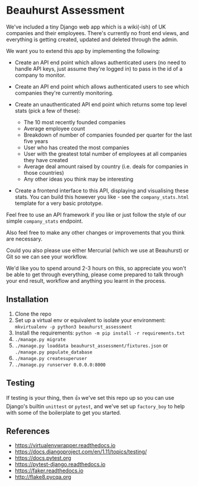 # Beauhurst Assessment

We've included a tiny Django web app which is a wiki(-ish) of UK companies and their employees. There's currently no front end views, and everything is getting created, updated and deleted through the admin.

We want you to extend this app by implementing the following:

- Create an API end point which allows authenticated users (no need to handle API keys, just assume they're logged in) to pass in the id of a company to monitor.
- Create an API end point which allows authenticated users to see which companies they're currently monitoring.
- Create an unauthenticated API end point which returns some top level stats (pick a few of these):

    * The 10 most recently founded companies
    * Average employee count
    * Breakdown of number of companies founded per quarter for the last five years
    * User who has created the most companies
    * User with the greatest total number of employees at all companies they have created
    * Average deal amount raised by country (i.e. deals for companies in those countries)
    * Any other ideas you think may be interesting

- Create a frontend interface to this API, displaying and visualising these stats. You can build this however you like - see the `company_stats.html` template for a very basic prototype.

Feel free to use an API framework if you like or just follow the style of our simple `company_stats` endpoint.

Also feel free to make any other changes or improvements that you think are necessary.

Could you also please use either Mercurial (which we use at Beauhurst) or Git so we can see your workflow.

We'd like you to spend around 2-3 hours on this, so appreciate you won't be able to get through everything, please come prepared to talk through your end result, workflow and anything you learnt in the process.

## Installation

1. Clone the repo
2. Set up a virtual env or equivalent to isolate your environment: `mkvirtualenv -p python3 beauhurst_assessment`
3. Install the requirements: `python -m pip install -r requirements.txt`
4. `./manage.py migrate`
5. `./manage.py loaddata beauhurst_assessment/fixtures.json` or `./manage.py populate_database`
6. `./manage.py createsuperuser`
7. `./manage.py runserver 0.0.0.0:8000`

## Testing

If testing is your thing, then 👍 we've set this repo up so you can use Django's builtin `unittest` or `pytest`, and we've set up `factory_boy` to help with some of the boilerplate to get you started.

## References

- https://virtualenvwrapper.readthedocs.io
- https://docs.djangoproject.com/en/1.11/topics/testing/
- https://docs.pytest.org
- https://pytest-django.readthedocs.io
- https://faker.readthedocs.io
- http://flake8.pycqa.org
